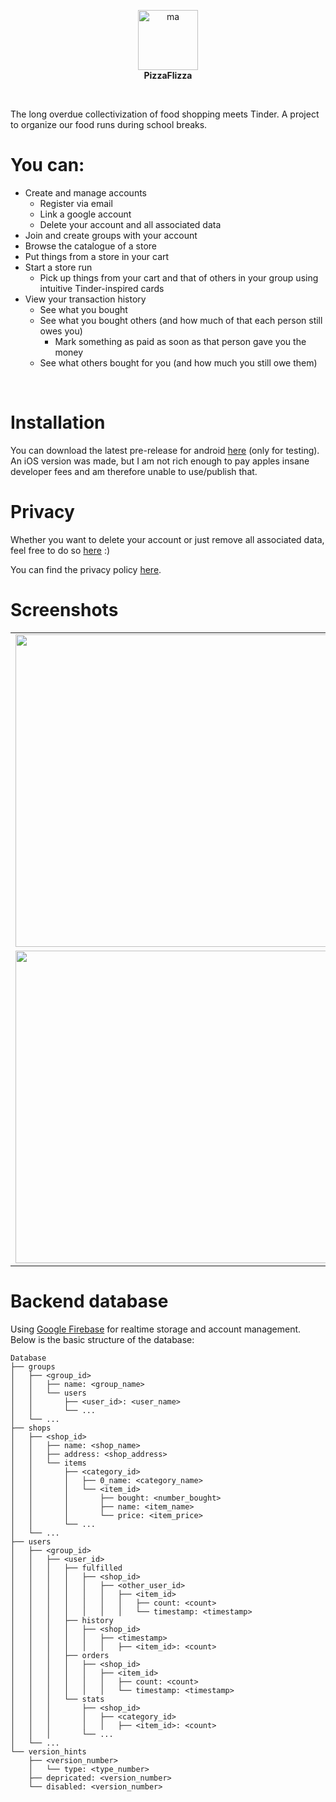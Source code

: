 <p align="center">
  <img width="96" height="96" alt="ma" src="https://github.com/user-attachments/assets/af1f2b49-9b65-492b-8afa-5d623a1d6e53" />
  <br>
  <strong>PizzaFlizza</strong>
</p>
<br>

The long overdue collectivization of food shopping meets Tinder. A project to organize our food runs during school breaks.

# You can:
- Create and manage accounts
  - Register via email
  - Link a google account
  - Delete your account and all associated data
- Join and create groups with your account
- Browse the catalogue of a store
- Put things from a store in your cart
- Start a store run
  - Pick up things from your cart and that of others in your group using intuitive Tinder-inspired cards
- View your transaction history
  - See what you bought
  - See what you bought others (and how much of that each person still owes you)
    - Mark something as paid as soon as that person gave you the money
  - See what others bought for you (and how much you still owe them)

<br>

# Installation

You can download the latest pre-release for android [here](https://github.com/wanjawischmeier/pizza-flizza/releases/download/v0.4.3/pizza_v0.4.3.apk) (only for testing). An iOS version was made, but I am not rich enough to pay apples insane developer fees and am therefore unable to use/publish that.


# Privacy
Whether you want to delete your account or just remove all associated data, feel free to do so [here](https://wanjawischmeier.github.io/pizza-flizza/pages/account-management) :)

You can find the privacy policy [here](https://wanjawischmeier.github.io/pizza-flizza/pages/privacy-policy/de).


# Screenshots
<table>
  <tr>
    <td><img src="https://github.com/user-attachments/assets/a2831ca8-c294-4c30-9623-2bc070db9534" height="500"></td>
    <td><img src="https://github.com/user-attachments/assets/286813e0-1ca8-4189-85d7-bb4bc4ff887c" height="500"></td>
    <td><img src="https://github.com/user-attachments/assets/bc9510ea-aadb-40e9-b908-3364057fed5b" height="500"></td>
    <td><img src="https://github.com/user-attachments/assets/766c6886-bfda-457e-b0ad-c2eaaa8a8199" height="500"></td>
    <td><img src="https://github.com/user-attachments/assets/23182457-dbdd-45e2-8359-01ddc6d5b734" height="500"></td>
  </tr>
  <tr>
    <td><img src="https://github.com/user-attachments/assets/89806548-3f4e-4a2a-8ddd-88f74b834abb" height="500"></td>
    <td><img src="https://github.com/user-attachments/assets/6685b2e4-9f68-4370-b1bd-004c29a49b38" height="500"></td>
    <td><img src="https://github.com/user-attachments/assets/f0f9d0e6-0d12-4898-86f7-e15158854530" height="500"></td>
    <td><img src="https://github.com/user-attachments/assets/b522ebc2-20b6-453d-ab5a-5dcb2f82f4ed" height="500"></td>
    <td><img src="https://github.com/user-attachments/assets/699dff26-0c24-4a00-9a99-6d49d452d296" height="500"></td>
  </tr>
</table>


# Backend database
Using [Google Firebase](https://firebase.google.com) for realtime storage and account management. Below is the basic structure of the database:
```plaintext
Database
├── groups
│   ├── <group_id>
│   │   ├── name: <group_name>
│   │   └── users
│   │       ├── <user_id>: <user_name>
│   │       └── ...
│   └── ...
├── shops
│   ├── <shop_id>
│   │   ├── name: <shop_name>
│   │   ├── address: <shop_address>
│   │   └── items
│   │       ├── <category_id>
│   │       │   ├── 0_name: <category_name>
│   │       │   └── <item_id>
│   │       │       ├── bought: <number_bought>
│   │       │       ├── name: <item_name>
│   │       │       └── price: <item_price>
│   │       └── ...
│   └── ...
├── users
│   ├── <group_id>
│   │   ├── <user_id>
│   │   │   ├── fulfilled
│   │   │   │   ├── <shop_id>
│   │   │   │   │   ├── <other_user_id>
│   │   │   │   │   │   ├── <item_id>
│   │   │   │   │   │   │   ├── count: <count>
│   │   │   │   │   │   │   └── timestamp: <timestamp>
│   │   │   ├── history
│   │   │   │   ├── <shop_id>
│   │   │   │   │   ├── <timestamp>
│   │   │   │   │   │   ├── <item_id>: <count>
│   │   │   ├── orders
│   │   │   │   ├── <shop_id>
│   │   │   │   │   ├── <item_id>
│   │   │   │   │   │   ├── count: <count>
│   │   │   │   │   │   └── timestamp: <timestamp>
│   │   │   └── stats
│   │   │       ├── <shop_id>
│   │   │       │   ├── <category_id>
│   │   │       │   │   ├── <item_id>: <count>
│   │   │       └── ...
│   └── ...
└── version_hints
    ├── <version_number>
    │   └── type: <type_number>
    ├── depricated: <version_number>
    └── disabled: <version_number>
```
